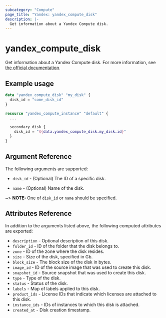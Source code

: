 ```yaml
---
subcategory: "Compute"
page_title: "Yandex: yandex_compute_disk"
description: |-
  Get information about a Yandex Compute disk.
---
```



# yandex_compute_disk




Get information about a Yandex Compute disk. For more information, see [the official documentation](https://cloud.yandex.com/docs/compute/concepts/disk).

## Example usage

```terraform
data "yandex_compute_disk" "my_disk" {
  disk_id = "some_disk_id"
}

resource "yandex_compute_instance" "default" {
  ...

  secondary_disk {
    disk_id = "${data.yandex_compute_disk.my_disk.id}"
  }
}
```

## Argument Reference

The following arguments are supported:

* `disk_id` - (Optional) The ID of a specific disk.

* `name` - (Optional) Name of the disk.

~> **NOTE:** One of `disk_id` or `name` should be specified.

## Attributes Reference

In addition to the arguments listed above, the following computed attributes are exported:

* `description` - Optional description of this disk.
* `folder_id` - ID of the folder that the disk belongs to.
* `zone` - ID of the zone where the disk resides.
* `size` - Size of the disk, specified in Gb.
* `block_size` - The block size of the disk in bytes.
* `image_id` - ID of the source image that was used to create this disk.
* `snapshot_id` - Source snapshot that was used to create this disk.
* `type` - Type of the disk.
* `status` - Status of the disk.
* `labels` - Map of labels applied to this disk.
* `product_ids` - License IDs that indicate which licenses are attached to this disk.
* `instance_ids` - IDs of instances to which this disk is attached.
* `created_at` - Disk creation timestamp.
